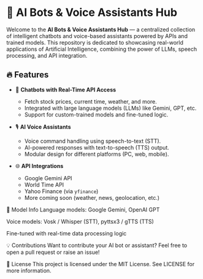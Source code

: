 # 🤖 AI Bots & Voice Assistants Hub

Welcome to the **AI Bots & Voice Assistants Hub** — a centralized collection of intelligent chatbots and voice-based assistants powered by APIs and trained models. This repository is dedicated to showcasing real-world applications of Artificial Intelligence, combining the power of LLMs, speech processing, and API integration.

## 🔥 Features

- 💬 **Chatbots with Real-Time API Access**
  - Fetch stock prices, current time, weather, and more.
  - Integrated with large language models (LLMs) like Gemini, GPT, etc.
  - Support for custom-trained models and fine-tuned logic.

- 🎙️ **AI Voice Assistants**
  - Voice command handling using speech-to-text (STT).
  - AI-powered responses with text-to-speech (TTS) output.
  - Modular design for different platforms (PC, web, mobile).

- 🌐 **API Integrations**
  - Google Gemini API
  - World Time API
  - Yahoo Finance (via `yfinance`)
  - More coming soon (weather, news, geolocation, etc.)

🧠 Model Info
Language models: Google Gemini, OpenAI GPT

Voice models: Vosk / Whisper (STT), pyttsx3 / gTTS (TTS)

Fine-tuned with real-time data processing logic

💡 Contributions
Want to contribute your AI bot or assistant? Feel free to open a pull request or raise an issue!

📜 License
This project is licensed under the MIT License. See LICENSE for more information.
